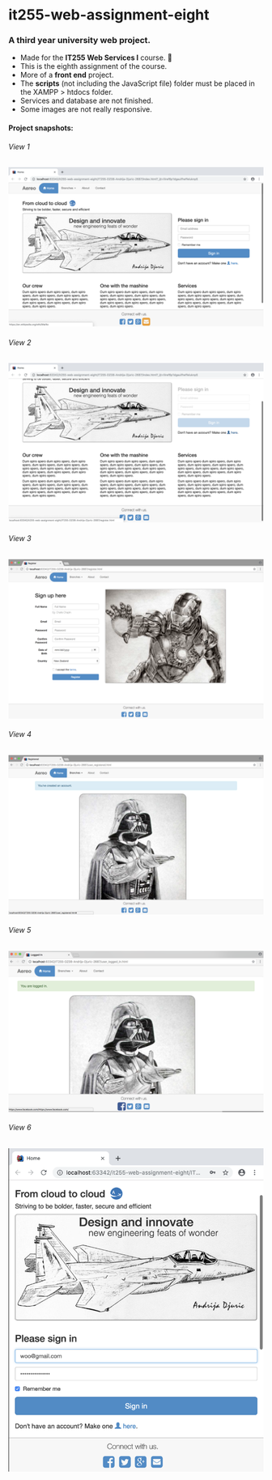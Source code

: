 # it255-web-assignment-eight
<h3>A third year university web project.</h3>
<ul>
  <li>Made for the <b>IT255 Web Services I</b> course. 🍏</li>
  <li>This is the eighth assignment of the course.</li>
  <li>More of a <b>front end</b> project.</li>
  <li>The <b>scripts</b> (not including the JavaScript file) folder must be placed in the XAMPP > htdocs folder.</li>
  <li>Services and database are not finished.</li>
  <li>Some images are not really responsive.</li>
</ul>

#### Project snapshots: 
<h6>View 1</h6>
<img src="screen-capture/view-1.png" alt="View 1">
<h6>View 2</h6>
<img src="screen-capture/view-2.png" alt="View 2">
<h6>View 3</h6>
<img src="screen-capture/view-3.png" alt="View 3">
<h6>View 4</h6>
<img src="screen-capture/view-4.png" alt="View 4">
<h6>View 5</h6>
<img src="screen-capture/view-5.png" alt="View 5">
<h6>View 6</h6>
<img src="screen-capture/view-6.png" alt="View 6">


